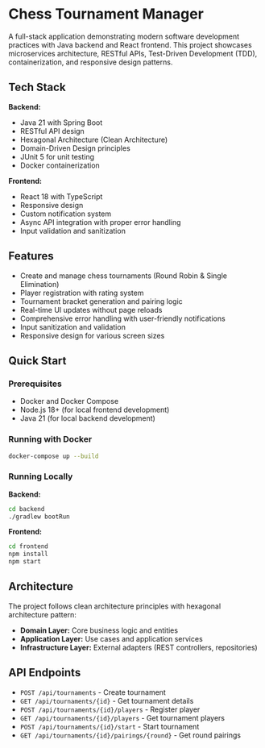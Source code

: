 # Chess Tournament Manager

A full-stack application demonstrating modern software development practices with Java backend and React frontend. This project showcases microservices architecture, RESTful APIs, Test-Driven Development (TDD), containerization, and responsive design patterns.

## Tech Stack

**Backend:**
- Java 21 with Spring Boot
- RESTful API design
- Hexagonal Architecture (Clean Architecture)
- Domain-Driven Design principles
- JUnit 5 for unit testing
- Docker containerization

**Frontend:**
- React 18 with TypeScript
- Responsive design
- Custom notification system
- Async API integration with proper error handling
- Input validation and sanitization

## Features

- Create and manage chess tournaments (Round Robin & Single Elimination)
- Player registration with rating system
- Tournament bracket generation and pairing logic
- Real-time UI updates without page reloads
- Comprehensive error handling with user-friendly notifications
- Input sanitization and validation
- Responsive design for various screen sizes

## Quick Start

### Prerequisites
- Docker and Docker Compose
- Node.js 18+ (for local frontend development)
- Java 21 (for local backend development)

### Running with Docker
```bash
docker-compose up --build
```

### Running Locally

**Backend:**
```bash
cd backend
./gradlew bootRun
```

**Frontend:**
```bash
cd frontend
npm install
npm start
```

## Architecture

The project follows clean architecture principles with hexagonal architecture pattern:

- **Domain Layer:** Core business logic and entities
- **Application Layer:** Use cases and application services
- **Infrastructure Layer:** External adapters (REST controllers, repositories)

## API Endpoints

- `POST /api/tournaments` - Create tournament
- `GET /api/tournaments/{id}` - Get tournament details
- `POST /api/tournaments/{id}/players` - Register player
- `GET /api/tournaments/{id}/players` - Get tournament players
- `POST /api/tournaments/{id}/start` - Start tournament
- `GET /api/tournaments/{id}/pairings/{round}` - Get round pairings

